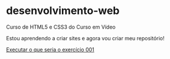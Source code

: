 # desenvolvimento-web
 Curso de HTML5 e CSS3 do Curso em Vídeo

Estou aprendendo a criar sites e agora vou criar meu repositório!

<a href="https://yiuriy.github.io/desenvolvimento-web/Exercicios.html/Exe001/index.html">Executar o que seria o exercício 001</a>
